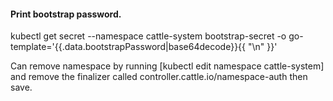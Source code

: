 #### Print bootstrap password.

kubectl get secret --namespace cattle-system bootstrap-secret -o go-template='{{.data.bootstrapPassword|base64decode}}{{ "\n" }}'

Can remove namespace by running [kubectl edit namespace cattle-system] and remove the finalizer called controller.cattle.io/namespace-auth then save.